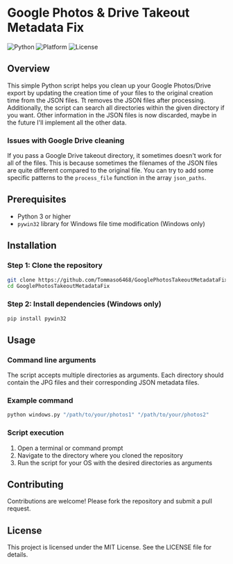 # Google Photos & Drive Takeout Metadata Fix

![Python](https://img.shields.io/badge/Python-3)
![Platform](https://img.shields.io/badge/Platform-Windows%20%7C%20Unix-lightgrey)
![License](https://img.shields.io/badge/License-MIT-green)

## Overview

This simple Python script helps you clean up your Google Photos/Drive export by updating the creation time of your files to the original creation time from the JSON files. Tt removes the JSON files after processing. Additionally, the script can search all directories within the given directory if you want. Other information in the JSON files is now discarded, maybe in the future I'll implement all the other data.

### Issues with Google Drive cleaning
If you pass a Google Drive takeout directory, it sometimes doesn't work for all of the files. This is because sometimes the filenames of the JSON files are quite different compared to the original file. You can try to add some specific patterns to the `process_file` function in the array `json_paths`.

## Prerequisites

- Python 3 or higher
- `pywin32` library for Windows file time modification (Windows only)

## Installation

### Step 1: Clone the repository

```sh
git clone https://github.com/Tommaso6468/GooglePhotosTakeoutMetadataFix.git
cd GooglePhotosTakeoutMetadataFix
```
### Step 2: Install dependencies (Windows only)
```sh
pip install pywin32
```

## Usage

### Command line arguments
The script accepts multiple directories as arguments. Each directory should contain the JPG files and their corresponding JSON metadata files.

### Example command
```sh
python windows.py "/path/to/your/photos1" "/path/to/your/photos2"
```

### Script execution
1. Open a terminal or command prompt
2. Navigate to the directory where you cloned the repository
3. Run the script for your OS with the desired directories as arguments

## Contributing
Contributions are welcome! Please fork the repository and submit a pull request.

## License
This project is licensed under the MIT License. See the LICENSE file for details.
